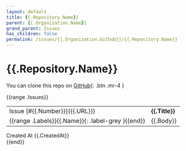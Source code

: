 ```yaml
---
layout: default
title: {{.Repository.Name}}
parent: {{.Organization.Name}}
grand_parent: Issues
has_children: false
permalink: /issues/{{.Organization.Github}}/{{.Repository.Name}}
---
```


# {{.Repository.Name}}

You can clone this repo on <span class="fs-3">[GitHub]({{.Repository.Link}}){: .btn .mr-4 }</span>

{{range .Issues}}
<div>
    <table>
        <tr>
            <td>
                Issue [#{{.Number}}]({{.URL}})
            </td>
            <td>
                <b>
                    {{.Title}}
                </b>
            </td>
        </tr>
        <tr>
            <td>
                {{range .Labels}}{{.Name}}{: .label-grey }{{end}}
            </td>
            <td>
                {{.Body}}
            </td>
        </tr>
    </table>
    <div class="right-align">
        Created At {{.CreatedAt}}
    </div>
</div>
{{end}}
